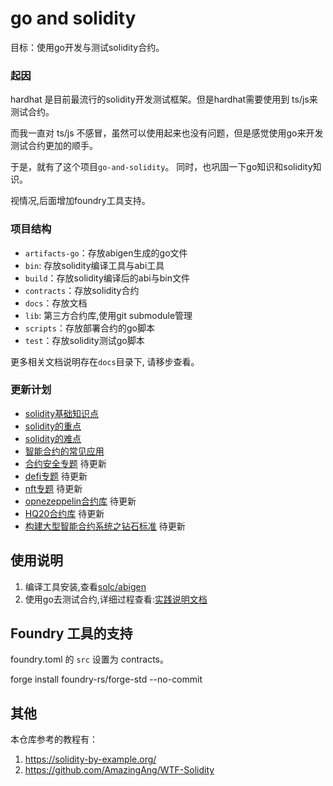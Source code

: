 # go and solidity

目标：使用go开发与测试solidity合约。

### 起因

hardhat 是目前最流行的solidity开发测试框架。但是hardhat需要使用到 ts/js来测试合约。

而我一直对 ts/js 不感冒，虽然可以使用起来也没有问题，但是感觉使用go来开发测试合约更加的顺手。

于是，就有了这个项目`go-and-solidity`。 同时，也巩固一下go知识和solidity知识。

视情况,后面增加foundry工具支持。

### 项目结构
- `artifacts-go`：存放abigen生成的go文件
- `bin`: 存放solidity编译工具与abi工具
- `build`：存放solidity编译后的abi与bin文件
- `contracts`：存放solidity合约
- `docs`：存放文档
- `lib`: 第三方合约库,使用git submodule管理
- `scripts`：存放部署合约的go脚本
- `test`：存放solidity测试go脚本


更多相关文档说明存在`docs`目录下, 请移步查看。

### 更新计划

- [solidity基础知识点](./docs/solidity基础知识点.md)
- [solidity的重点](./docs/solidity重点.md)
- [solidity的难点](./docs/solidity难点_代理合约.md)
- [智能合约的常见应用](./docs/常见应用.md)
- [合约安全专题](./docs/合约安全.md)  待更新
- [defi专题](./docs/defi.md) 待更新
- [nft专题](./docs/nft.md) 待更新
- [opnezeppelin合约库](./docs/openzeppelin合约库.md)  待更新
- [HQ20合约库](./docs/HQ20合约库.md)  待更新
- [构建大型智能合约系统之钻石标准](./docs/diamond.md) 待更新

## 使用说明

1. 编译工具安装,查看[solc/abigen](./docs/solidity编译工具与abigen工具.md)
2. 使用go去测试合约,详细过程查看:[实践说明文档](./docs/go-and-solidity的实践说明.md)

## Foundry 工具的支持

foundry.toml 的 `src` 设置为 contracts。

forge install foundry-rs/forge-std --no-commit

## 其他

本仓库参考的教程有：
1. https://solidity-by-example.org/
2. https://github.com/AmazingAng/WTF-Solidity
